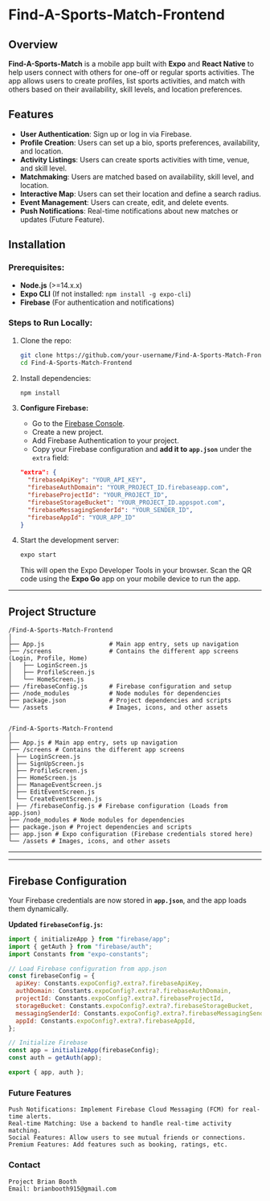 # **Find-A-Sports-Match-Frontend**

## Overview
**Find-A-Sports-Match** is a mobile app built with **Expo** and **React Native** to help users connect with others for one-off or regular sports activities. The app allows users to create profiles, list sports activities, and match with others based on their availability, skill levels, and location preferences.

## Features
- **User Authentication**: Sign up or log in via Firebase.
- **Profile Creation**: Users can set up a bio, sports preferences, availability, and location.
- **Activity Listings**: Users can create sports activities with time, venue, and skill level.
- **Matchmaking**: Users are matched based on availability, skill level, and location.
- **Interactive Map**: Users can set their location and define a search radius.
- **Event Management**: Users can create, edit, and delete events.
- **Push Notifications**: Real-time notifications about new matches or updates (Future Feature).

## Installation

### Prerequisites:
- **Node.js** (>=14.x.x)
- **Expo CLI** (If not installed: `npm install -g expo-cli`)
- **Firebase** (For authentication and notifications)

### Steps to Run Locally:

1. Clone the repo:
    ```bash
    git clone https://github.com/your-username/Find-A-Sports-Match-Frontend.git
    cd Find-A-Sports-Match-Frontend
    ```

2. Install dependencies:
    ```bash
    npm install
    ```

3. **Configure Firebase:**  
   - Go to the [Firebase Console](https://console.firebase.google.com/).
   - Create a new project.
   - Add Firebase Authentication to your project.
   - Copy your Firebase configuration and **add it to `app.json`** under the `extra` field:

    ```json
    "extra": {
      "firebaseApiKey": "YOUR_API_KEY",
      "firebaseAuthDomain": "YOUR_PROJECT_ID.firebaseapp.com",
      "firebaseProjectId": "YOUR_PROJECT_ID",
      "firebaseStorageBucket": "YOUR_PROJECT_ID.appspot.com",
      "firebaseMessagingSenderId": "YOUR_SENDER_ID",
      "firebaseAppId": "YOUR_APP_ID"
    }
    ```

4. Start the development server:
    ```bash
    expo start
    ```

    This will open the Expo Developer Tools in your browser. Scan the QR code using the **Expo Go** app on your mobile device to run the app.

---

## Project Structure

    /Find-A-Sports-Match-Frontend
    │
    ├── App.js                  # Main app entry, sets up navigation
    ├── /screens                # Contains the different app screens (Login, Profile, Home)
    │   ├── LoginScreen.js
    │   ├── ProfileScreen.js
    │   └── HomeScreen.js
    ├── /firebaseConfig.js      # Firebase configuration and setup
    ├── /node_modules           # Node modules for dependencies
    ├── package.json            # Project dependencies and scripts
    └── /assets                 # Images, icons, and other assets


    /Find-A-Sports-Match-Frontend 
    │ 
    ├── App.js # Main app entry, sets up navigation 
    ├── /screens # Contains the different app screens
    │ ├── LoginScreen.js 
    │ ├── SignUpScreen.js 
    │ ├── ProfileScreen.js 
    │ ├── HomeScreen.js 
    │ ├── ManageEventScreen.js 
    │ ├── EditEventScreen.js 
    │ └── CreateEventScreen.js 
    │ ├── /firebaseConfig.js # Firebase configuration (Loads from app.json) 
    ├── /node_modules # Node modules for dependencies 
    ├── package.json # Project dependencies and scripts 
    ├── app.json # Expo configuration (Firebase credentials stored here) 
    └── /assets # Images, icons, and other assets


---


---

## Firebase Configuration
Your Firebase credentials are now stored in **`app.json`**, and the app loads them dynamically.

**Updated `firebaseConfig.js`:**
```javascript
import { initializeApp } from "firebase/app";
import { getAuth } from "firebase/auth";
import Constants from "expo-constants";

// Load Firebase configuration from app.json
const firebaseConfig = {
  apiKey: Constants.expoConfig?.extra?.firebaseApiKey,
  authDomain: Constants.expoConfig?.extra?.firebaseAuthDomain,
  projectId: Constants.expoConfig?.extra?.firebaseProjectId,
  storageBucket: Constants.expoConfig?.extra?.firebaseStorageBucket,
  messagingSenderId: Constants.expoConfig?.extra?.firebaseMessagingSenderId,
  appId: Constants.expoConfig?.extra?.firebaseAppId,
};

// Initialize Firebase
const app = initializeApp(firebaseConfig);
const auth = getAuth(app);

export { app, auth };
```


### Future Features
    Push Notifications: Implement Firebase Cloud Messaging (FCM) for real-time alerts.
    Real-time Matching: Use a backend to handle real-time activity matching.
    Social Features: Allow users to see mutual friends or connections.
    Premium Features: Add features such as booking, ratings, etc.


### Contact
    Project Brian Booth
    Email: brianbooth915@gmail.com
